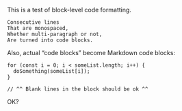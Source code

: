 This is a test of block-level code formatting.

```
Consecutive lines
That are monospaced,
Whether multi-paragraph or not,
Are turned into code blocks.
```

Also, actual “code blocks” become Markdown code blocks:

```
for (const i = 0; i < someList.length; i++) {
  doSomething(someList[i]);
}

// ^^ Blank lines in the block should be ok ^^
```

OK?

